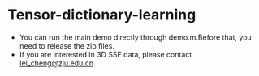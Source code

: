 # Tensor-dictionary-learning
* You can run the main demo directly through demo.m.Before that, you need to release the zip files.
* If you are interested in 3D SSF data, please contact lei_cheng@zju.edu.cn.
